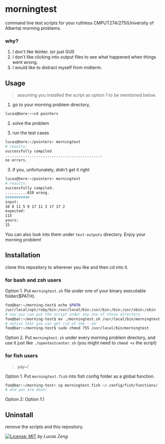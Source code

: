 # morningtest

command line test scripts for your ruthless CMPUT274/275(University of Alberta) morning problems.

### why?
1. I don't like tkinter. (or just GUI)
2. I don't like clicking into output files to see what happened when things went wrong.
3. I would like to distract myself from midterm.

## Usage
> assuming you installed the script as option 1 to be mentioned below.
1. go to your morning problem directory, 
```sh
lucas@here:~>cd pointers
```

2. solve the problem

3. run the test cases
```sh
lucas@here:~/pointers> morningtest
# results:
successfully compiled
............................................
no errors.
```

3. if you, unfortunately, didn't get it right
```sh
lucas@here:~/pointers> morningtest
# results:
successfully compiled.
..........010 wrong.
###########
input:
10 0 11 5 9 17 11 3 17 17 2
expected:
115
yours:
15
```
You can also look into them under `test-outputs` directory.
Enjoy your morning problem!

## Installation
clone this repository to wherever you like and then cd into it.
### for bash and zsh users
Option 1. Put `morningtest.sh` file under one of your binary executable folder($PATH).

```sh
foo@bar:~/morning-test$ echo $PATH
/usr/local/opt/ruby/bin:/usr/local/bin:/usr/bin:/bin:/usr/sbin:/sbin
# now you can put the script under any one of those directory.
foo@bar:~/morning-test$ mv ./morningtest.sh /usr/local/bin/morningtest
# notice that you can get rid of the '.sh'
foo@bar:~/morning-test$ sudo chmod 755 /usr/local/bin/morningtest
```

Option 2. Put `morningtest.sh` under every morning problem directory, and use it just like `./opentestcenter.sh` (you might need to `chmod +x` the script)

### for fish users
> yay~!

Option 1. Put `morningtest.fish` into fish config folder as a global function.

```sh
foo@bar:~/morning-test> cp morningtest.fish ~/.config/fish/functions/
# and you are done!
```

Option 2: Option 1:)

## Uninstall
remove the scripts and this repository.

[![License: MIT](https://img.shields.io/badge/License-MIT-green.svg)](https://opensource.org/licenses/MIT)
*by Lucas Zeng*